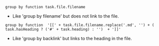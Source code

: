 <!-- placeholder to force blank line before included text -->


~~~text
group by function task.file.filename
~~~

- Like 'group by filename' but does not link to the file.


~~~text
group by function  '[[' + task.file.filename.replace('.md', '') + ( task.hasHeading ? ('#' + task.heading) : '')  + ']]'
~~~

- Like 'group by backlink' but links to the heading in the file.



<!-- placeholder to force blank line after included text -->
